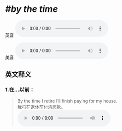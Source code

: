 # ***\#by the time*** 
英音
<audio src="./media/by the time1_AAC.aac" controls="controls"></audio>

美音
<audio src="./media/by the time2_AAC.aac" controls="controls"></audio>



  

英文释义
---
### 1.**在…以前：**  

 > By the time I retire I’ll finish paying for my house.  
 > 我将在退休前付清房款。    
<audio src="./media/time-17.aac" controls="controls"></audio>


